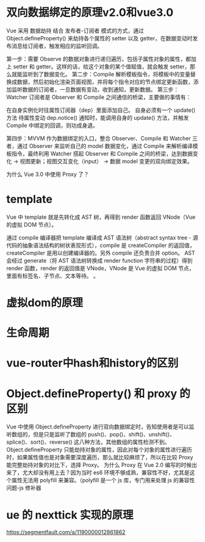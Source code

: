 # 双向数据绑定的原理v2.0和vue3.0
Vue 采用 数据劫持 结合 发布者-订阅者 模式的方式，通过 Object.defineProperty() 来劫持各个属性的 setter 以及 getter，在数据变动时发布消息给订阅者，触发相应的监听回调。

第一步：需要 Observe 的数据对象进行递归遍历，包括子属性对象的属性，都加上 setter 和 getter。这样的话，给这个对象的某个值赋值，就会触发 setter，那么就能监听到了数据变化。
第二步：Compile 解析模板指令，将模板中的变量替换成数据，然后初始化渲染页面视图，并将每个指令对应的节点绑定更新函数，添加监听数据的订阅者，一旦数据有变动，收到通知，更新数据。
第三步：Watcher 订阅者是 Observer 和 Compile 之间通信的桥梁，主要做的事情有：

在自身实例化时往属性订阅器（dep）里面添加自己。
自身必须有一个 update() 方法
待属性变动 dep.notice() 通知时，能调用自身的 update() 方法，并触发 Compile 中绑定的回调，则功成身退。


第四步：MVVM 作为数据绑定的入口，整合 Observer、Compile 和 Watcher 三者，通过 Observer 来监听自己的 model 数据变化，通过 Compile 来解析编译模板指令，最终利用 Watcher 搭起 Observer 和 Compile 之间的桥梁，达到数据变化 -> 视图更新；视图交互变化（input） -> 数据 model 变更的双向绑定效果。


为什么 Vue 3.0 中使用 Proxy 了？

# template
Vue 中 template 就是先转化成 AST 树，再得到 render 函数返回 VNode（Vue 的虚拟 DOM 节点）。

通过 compile 编译器把 template 编译成 AST 语法树（abstract syntax tree - 源代码的抽象语法结构的树状表现形式），compile 是 createCompiler 的返回值，createCompiler 是用以创建编译器的。另外 compile 还负责合并 option。
AST 会经过 generate（将 AST 语法树转换成 render function 字符串的过程）得到 render 函数，render 的返回值是 VNode，VNode 是 Vue 的虚拟 DOM 节点，里面有标签名、子节点、文本等待。
。

# 虚拟dom的原理
# 生命周期
# vue-router中hash和history的区别
# Object.defineProperty() 和 proxy 的区别

Vue 中使用 Object.defineProperty 进行双向数据绑定时，告知使用者是可以监听数组的，但是只是监听了数组的 push()、pop()、shift()、unshift()、splice()、sort()、reverse() 这八种方法，其他数组的属性检测不到。
Object.defineProperty 只能劫持对象的属性，因此对每个对象的属性进行遍历时，如果属性值也是对象需要深度遍历，那么就比较麻烦了，所以在比较 Proxy 能完整劫持对象的对比下，选择 Proxy。
为什么 Proxy 在 Vue 2.0 编写的时候出来了，尤大却没有用上去？因为当时 es6 环境不够成熟，兼容性不好，尤其是这个属性无法用 polyfill 来兼容。（polyfill 是一个 js 库，专门用来处理 js 的兼容性问题-js 修补器
# ue 的 nexttick 实现的原理
https://segmentfault.com/a/1190000012861862

